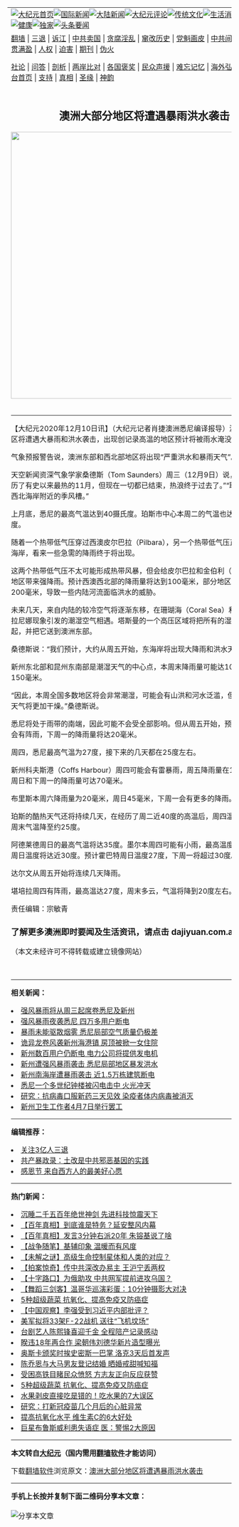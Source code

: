 <a name="1" id="1" target="_blank"></a><span id="1"></span>
<table align=center border="0"><tr><td colspan="2" VALIGN=TOP><a href="https://github.com/cufnqn370/djy/blob/master/gb/nf1351518.md#1"><img src="https://raw.githubusercontent.com/cufnqn370/www/master/t/djy/1.jpg" title="大纪元首页" alt="大纪元首页"></a><a href="https://github.com/cufnqn370/djy/blob/master/gb/n24hr.md#1"><img src="https://raw.githubusercontent.com/cufnqn370/www/master/t/djy/3.jpg" title="国际新闻" alt="国际新闻"></a><a href="https://github.com/cufnqn370/djy/blob/master/gb/nsc413.md#1"><img src="https://raw.githubusercontent.com/cufnqn370/www/master/t/djy/4.jpg" title="大陆新闻" alt="大陆新闻"></a><a href="https://github.com/cufnqn370/djy/blob/master/gb/news392.md#1"><img src="https://raw.githubusercontent.com/cufnqn370/www/master/t/djy/5.jpg" title="大纪元评论" alt="大纪元评论"></a><a href="https://github.com/cufnqn370/djy/blob/master/gb/news2007.md#1"><img src="https://raw.githubusercontent.com/cufnqn370/www/master/t/djy/6.jpg" title="传统文化" alt="传统文化"></a><a href="https://github.com/cufnqn370/djy/blob/master/gb/news2008.md#1"><img src="https://raw.githubusercontent.com/cufnqn370/www/master/t/djy/7.jpg" title="生活消费" alt="生活消费"></a><a href="https://github.com/cufnqn370/djy/blob/master/gb/ncyule.md#1"><img src="https://raw.githubusercontent.com/cufnqn370/www/master/t/djy/8.jpg" title="娱乐休闲" alt="娱乐休闲"></a><a href="https://github.com/cufnqn370/djy/blob/master/gb/nsc1002.md#1"><img src="https://raw.githubusercontent.com/cufnqn370/www/master/t/djy/9.jpg" title="健康" alt="健康"></a><a href="https://github.com/cufnqn370/djy/blob/master/gb/nf6092.md#1"><img src="https://raw.githubusercontent.com/cufnqn370/www/master/t/djy/10a.jpg" title="独家" alt="独家"></a><a href="https://github.com/cufnqn370/djy/blob/master/gb/nf4514.md#1"><img src="https://raw.githubusercontent.com/cufnqn370/www/master/t/djy/12a.jpg" title="头条要闻" alt="头条要闻"></a></td></tr>
<tr><td colspan="2" VALIGN=TOP><a target="_blank" href="https://github.com/cufnqn370/www/blob/master/README.md?zsrh#1">翻墙</a> | <a target="_blank" href="https://github.com/cufnqn370/djy/blob/master/gb/nf5657.md#1">三退</a> | <a target="_blank" href="https://github.com/cufnqn370/djy/blob/master/gb/nf6124.md#1">诉江</a> | <a target="_blank" href="https://github.com/cufnqn370/djy/blob/master/gb/nf1176117.md#1">中共卖国</a> | <a target="_blank" href="https://github.com/cufnqn370/djy/blob/master/gb/nf5773.md#1">贪腐淫乱</a> | <a target="_blank" href="https://github.com/cufnqn370/djy/blob/master/gb/nf1176115.md#1">窜改历史</a> | <a target="_blank" href="https://github.com/cufnqn370/djy/blob/master/gb/nf1176107.md#1">党魁画皮</a> | <a target="_blank" href="https://github.com/cufnqn370/djy/blob/master/gb/nf1320400.md#1">中共间谍</a> | <a target="_blank" href="https://github.com/cufnqn370/djy/blob/master/gb/nf1176114.md#1">破坏传统</a> | <a target="_blank" href="https://github.com/cufnqn370/ntdtv/blob/master/gb/prog447_1.md#1">恶贯满盈</a> | <a target="_blank" href="https://github.com/cufnqn370/djy/blob/master/gb/ncid278.md#1">人权</a> | <a target="_blank" href="https://github.com/cufnqn370/djy/blob/master/gb/nf1176111.md#1">迫害</a> | <a target="_blank" href="https://gitlab.com/szzdlab/mh-qikan/blob/master/README.md#1">期刊</a> | <a target="_blank" href="https://github.com/cufnqn370/djy/blob/master/gb/nf5562.md#1">伪火</a></p><p><a target="_blank" href="https://github.com/cufnqn370/djy/blob/master/gb/9p.md#1">社论</a> | <a target="_blank" href="https://github.com/cufnqn370/djy/blob/master/gb/nf4378.md#1">问答</a> | <a target="_blank" href="https://github.com/cufnqn370/djy/blob/master/gb/nf5792.md#1">剖析</a> | <a target="_blank" href="https://github.com/cufnqn370/djy/blob/master/gb/nf5735.md#1">两岸比对</a> | <a target="_blank" href="https://github.com/cufnqn370/djy/blob/master/gb/nf6119.md#1">各国褒奖</a> | <a target="_blank" href="https://github.com/cufnqn370/djy/blob/master/gb/nf6120.md#1">民众声援</a> | <a target="_blank" href="https://github.com/cufnqn370/djy/blob/master/gb/nf1188594.md#1">难忘记忆</a> | <a target="_blank" href="https://github.com/cufnqn370/djy/blob/master/gb/nf3180.md#1">海外弘传</a> | <a target="_blank" href="https://github.com/cufnqn370/djy/blob/master/gb/nf5410.md#1">万人上访</a> | <a target="_blank" href="https://github.com/cufnqn370/www/blob/master/README.md?zsrh#1">平台首页</a> | <a target="_blank" href="https://github.com/cufnqn370/djy/blob/master/gb/nf4386.md#1">支持</a> | <a target="_blank" href="https://github.com/cufnqn370/djy/blob/master/gb/nf4389.md#1">真相</a> | <a target="_blank" href="https://github.com/cufnqn370/djy/blob/master/gb/nf5790.md#1">圣缘</a> | <a target="_blank" href="https://github.com/cufnqn370/djy/blob/master/gb/nf4786.md#1">神韵</a></td></tr>
<tr><td VALIGN=TOP width="626"><h2 align=center>澳洲大部分地区将遭遇暴雨洪水袭击</h2>
<img width="600" src="https://i.epochtimes.com/assets/uploads/2013/12/1312250011172602-600x400.jpg" />
<h6></h6>
<hr>
<p>【大纪元2020年12月10日讯】（大纪元记者肖捷<ahref="https://github.com/cufnqn370/djy/blob/master/gb/tag/%E6%BE%B3%E6%B4%B2.md#1">澳洲</a>悉尼编译报导）澳洲大部分地区将遭遇大<ahref="https://github.com/cufnqn370/djy/blob/master/gb/tag/%E6%9A%B4%E9%9B%A8.md#1">暴雨</a>和<ahref="https://github.com/cufnqn370/djy/blob/master/gb/tag/%E6%B4%AA%E6%B0%B4%E8%A2%AD%E5%87%BB.md#1">洪水袭击</a>，出现创记录高温的地区预计将被雨水淹没。</p>
<p>气象预报警告说，<ahref="https://github.com/cufnqn370/djy/blob/master/gb/tag/%E6%BE%B3%E6%B4%B2.md#1">澳洲</a>东部和西北部地区将出现“严重洪水和<ahref="https://github.com/cufnqn370/djy/blob/master/gb/tag/%E6%9A%B4%E9%9B%A8.md#1">暴雨</a>天气”。</p>
<p>天空新闻资深气象学家桑德斯（Tom Saunders）周三（12月9日）说，“澳洲刚刚经历了有史以来最热的11月，但现在一切都已结束，热浪终于过去了。”“取而代之的是西北海岸附近的季风槽。”</p>
<p>上月底，悉尼的最高气温达到40摄氏度。珀斯市中心本周二的气温也达到同样的温度。</p>
<p>随着一个热带低气压穿过西澳皮尔巴拉（Pilbara），另一个热带低气压正在接近西澳海岸，看来一些急需的降雨终于将出现。</p>
<p>这两个热带低气压不太可能形成热带风暴，但会给皮尔巴拉和金伯利（Kimberley）地区带来强降雨。预计西澳西北部的降雨量将达到100毫米，部分地区的雨量将达200毫米，导致一些内陆河流面临洪水的威胁。</p>
<p>未来几天，来自内陆的较冷空气将逐渐东移，在珊瑚海（Coral Sea）和塔斯曼海与拉尼娜现象引发的潮湿空气相遇。塔斯曼的一个高压区域将把所有的湿气融合在一起，并把它送到澳洲东部。</p>
<p>桑德斯说：“我们预计，大约从周五开始，东海岸将出现大降雨和洪水天气。”</p>
<p>新州东北部和昆州东南部是潮湿天气的中心点，本周末降雨量可能达100毫米甚至150毫米。</p>
<p>“因此，本周全国多数地区将会非常潮湿，可能会有山洪和河水泛滥，但维州和南澳的天气将更加干燥。”桑德斯说。</p>
<p>悉尼将处于雨带的南端，因此可能不会受全部影响。但从周五开始，预计悉尼每天都会有阵雨，下周一的降雨量将达20毫米。</p>
<p>周四，悉尼最高气温为27度，接下来的几天都在25度左右。</p>
<p>新州科夫斯港（Coffs Harbour）周四可能会有雷暴雨，周五降雨量在10-30毫米，周日和下周一的降雨量可达70毫米。</p>
<p>布里斯本周六降雨量为20毫米，周日45毫米，下周一会有更多的降雨。</p>
<p>珀斯的酷热天气还将持续几天，在经历了周二近40度的高温后，周四温度在30度；周末气温降至约25度。</p>
<p>阿德莱德周日的最高气温将达35度。墨尔本周四可能有小雨，最高温度降至18度，周日温度将达近30度。预计霍巴特周日温度27度，下周一将超过30度。</p>
<p>达尔文从周五开始将连续几天降雨。</p>
<p>堪培拉周四有阵雨，最高温达27度，周末多云，气温将降到20度左右。</p>
<p>责任编辑：宗敏青</p>
<h3>了解更多澳洲即时要闻及生活资讯，请点击 <ahref="http://dajiyuan.com.au">dajiyuan.com.au</a></h3>
<p>（本文未经许可不得转载或建立镜像网站）</p>
<p>&nbsp;</p>

<hr>


<strong>相关新闻：</strong>
<li><a href="https://github.com/cufnqn370/djy/blob/master/gb/18/11/27/n10876422.md#1">强风暴雨将从周三起席卷悉尼及新州</a></li>
<li><a href="https://github.com/cufnqn370/djy/blob/master/gb/18/12/14/n10910098.md#1">强风暴雨夜袭悉尼 四万多用户断电</a></li>
<li><a href="https://github.com/cufnqn370/djy/blob/master/gb/19/11/26/n11681821.md#1">暴雨未能驱散烟雾 悉尼局部空气质量仍极差</a></li>
<li><a href="https://github.com/cufnqn370/djy/blob/master/gb/20/2/5/n11845754.md#1">诡异龙卷风袭新州海港镇 房顶被掀一女住院</a></li>
<li><a href="https://github.com/cufnqn370/djy/blob/master/gb/20/2/17/n11875106.md#1">新州数百用户仍断电 电力公司将提供发电机</a></li>
<li><a href="https://github.com/cufnqn370/djy/blob/master/gb/20/7/27/n12285693.md#1">新州遭强风暴雨袭击 悉尼局部地区暴发洪水</a></li>
<li><a href="https://github.com/cufnqn370/djy/blob/master/gb/20/7/27/n12286777.md#1">新州南海岸遭暴雨袭击 近1.5万栋建筑断电</a></li>
<li><a href="https://github.com/cufnqn370/djy/blob/master/gb/20/12/2/n12589738.md#1">悉尼一个多世纪钟楼被闪电击中 火光冲天</a></li>
<li><a href="https://github.com/cufnqn370/djy/blob/master/gb/22/4/3/n13692035.md#1">研究：抗病毒口服新药三天见效 染疫者体内病毒被消灭</a></li>
<li><a href="https://github.com/cufnqn370/djy/blob/master/gb/22/4/3/n13692014.md#1">新州卫生工作者4月7日举行罢工</a></li>
<hr>


<strong>编辑推荐：</strong>
<li><a href="https://github.com/upjkzu3674/djy/blob/master/gb/18/5/10/n10381511.md?dfh#1" target="_blank">关注3亿人三退</a></li><li><a href="https://github.com/tsiac2612/djy/blob/master/gb/18/5/3/n10358233.md#1" target="_blank">共产暴政录：土改是中共邪恶基因的实践</a></li><li><a href="https://github.com/tsiac2612/djy/blob/master/gb/18/11/23/n10871477.md#1" target="_blank">感恩节 来自西方人的最美好心愿</a></li>
<hr>

<strong>热门新闻：</strong>
<li><a href="https://github.com/cufnqn370/djy/blob/master/gb/22/3/27/n13675586.md#1">沉睡二千五百年绝世神剑  先进科技惊震天下</a></li>
<li><a href="https://github.com/cufnqn370/djy/blob/master/gb/21/12/21/n13451605.md#1">【百年真相】到底谁是特务？延安整风内幕</a></li>
<li><a href="https://github.com/cufnqn370/djy/blob/master/gb/22/3/18/n13656536.md#1">【百年真相】发言3分钟右派20年 朱镕基说了啥</a></li>
<li><a href="https://github.com/cufnqn370/djy/blob/master/gb/22/3/25/n13671775.md#1">【战争随笔】基辅印象 温暖而有风度</a></li>
<li><a href="https://github.com/cufnqn370/djy/blob/master/gb/22/3/27/n13676985.md#1">【未解之谜】高级生命控制星体和人类的对应？</a></li>
<li><a href="https://github.com/cufnqn370/djy/blob/master/gb/22/4/2/n13691255.md#1">【拍案惊奇】传中共深改办易主 王沪宁丢两权</a></li>
<li><a href="https://github.com/cufnqn370/djy/blob/master/gb/22/4/2/n13690617.md#1">【十字路口】为俄助攻 中共网军提前进攻乌国？</a></li>
<li><a href="https://github.com/cufnqn370/djy/blob/master/gb/22/4/3/n13691759.md#1">【舞蹈三剑客】温哥华巡演彩蛋：10分钟摄影大对决</a></li>
<li><a href="https://github.com/cufnqn370/djy/blob/master/gb/22/3/30/n13683454.md#1">5种超级蔬菜 抗氧化、提高免疫又防癌症</a></li>
<li><a href="https://github.com/cufnqn370/djy/blob/master/gb/22/4/1/n13689325.md#1">【中国观察】李强受到习近平内部批评？</a></li>
<li><a href="https://github.com/cufnqn370/djy/blob/master/gb/22/4/1/n13687965.md#1">美军拟将33架F-22战机 送往“飞机坟场”</a></li>
<li><a href="https://github.com/cufnqn370/djy/blob/master/gb/22/4/1/n13688133.md#1">台剧艺人陈熙锋喜迎千金 全程陪产记录感动</a></li>
<li><a href="https://github.com/cufnqn370/djy/blob/master/gb/22/3/31/n13687324.md#1">睽违18年再合作 梁朝伟刘德华新片造型曝光</a></li>
<li><a href="https://github.com/cufnqn370/djy/blob/master/gb/22/3/31/n13687135.md#1">奥斯卡颁奖时挨史密斯一巴掌 洛克3天后首发声</a></li>
<li><a href="https://github.com/cufnqn370/djy/blob/master/gb/22/3/31/n13685878.md#1">陈乔恩与大马男友登记结婚 晒婚戒甜喊知福</a></li>
<li><a href="https://github.com/cufnqn370/djy/blob/master/gb/22/4/1/n13689701.md#1">受困高铁目睹民众愤怒 方志友正向反应获赞</a></li>
<li><a href="https://github.com/cufnqn370/djy/blob/master/gb/22/3/30/n13683454.md#1">5种超级蔬菜 抗氧化、提高免疫又防癌症</a></li>
<li><a href="https://github.com/cufnqn370/djy/blob/master/gb/22/3/30/n13683642.md#1">水果剥皮直接吃是错的！吃水果的7大误区</a></li>
<li><a href="https://github.com/cufnqn370/djy/blob/master/gb/22/3/31/n13686139.md#1">研究：打新冠疫苗几个月后的心脏异常</a></li>
<li><a href="https://github.com/cufnqn370/djy/blob/master/gb/22/3/29/n13681028.md#1">提高抗氧化水平 维生素C的6大好处</a></li>
<li><a href="https://github.com/cufnqn370/djy/blob/master/gb/22/3/31/n13686756.md#1">巨星布鲁斯威利患失语症 医：警惕2大原因</a></li>
<hr>

<strong>本文转自<a href="https://www.epochtimes.com">大纪元</a>（国内需用<a href="https://github.com/cufnqn370/www/blob/master/README.md#8">翻墙软件</a>才能访问）</strong><p>下载<a href="https://github.com/cufnqn370/www/blob/master/README.md#8">翻墙软件</a>浏览原文：<a href="https://www.epochtimes.com/gb/20/12/10/n12609505.htm">澳洲大部分地区将遭遇暴雨洪水袭击</a></p><hr>

<strong>手机上长按并复制下面二维码分享本文章：</strong><br><br><img src="https://chart.apis.google.com/chart?cht=qr&chs=240x240&choe=UTF-8&chld=M|2&chl=https://github.com/cufnqn370/djy/blob/master/gb/20/12/10/n12609505.md%231" title="分享本文章"></td><td VALIGN=TOP><a href="https://github.com/cufnqn370/djy/blob/master/gb/16/1/21/n4622075.md?dfh#1" target="_blank"><img src="https://raw.githubusercontent.com/cufnqn370/djy/master/gb/300/wei-f1.jpg" title="中共的伪火骗局"  alt="中共的伪火骗局"></a><br><a href="https://github.com/cufnqn370/www/blob/master/README.md?dfh#9" target="_blank"><img src="https://raw.githubusercontent.com/cufnqn370/djy/master/gb/300/yong-h.jpg" title="永恒的见证"  alt="永恒的见证"></a><br><a href="https://github.com/cufnqn370/djy/blob/master/gb/13/9/29/n3974789.md?dfh#1" target="_blank"><img src="https://raw.githubusercontent.com/cufnqn370/djy/master/gb/300/shang-lnz.jpg" title="善良女子被中共投男牢"  alt="善良女子被中共投男牢"></a><br><a href="https://github.com/cufnqn370/djy/blob/master/gb/16/3/16/n4663449.md?dfh#1" target="_blank"><img src="https://raw.githubusercontent.com/cufnqn370/djy/master/gb/300/huo-z3.jpg" title="警卫目击活摘器官"  alt="警卫目击活摘器官"></a><br><a href="https://github.com/cufnqn370/djy/blob/master/gb/16/8/7/n8177641.md?dfh#1" target="_blank"><img src="https://raw.githubusercontent.com/cufnqn370/djy/master/gb/300/huo-z4.jpg" title="证人描述活摘恐怖"  alt="证人描述活摘恐怖"></a><br><a href="https://github.com/cufnqn370/djy/blob/master/gb/10/4/19/n2881569.md?dfh#1" target="_blank"><img src="https://raw.githubusercontent.com/cufnqn370/djy/master/gb/300/huo-z1.jpg" title="揭开活摘器官黑幕"  alt="揭开活摘器官黑幕"></a><br><a href="https://github.com/cufnqn370/djy/blob/master/gb/10/11/7/n3077476.md?dfh#1" target="_blank"><img src="https://raw.githubusercontent.com/cufnqn370/djy/master/gb/300/ma-ks.jpg" title="马克思的成魔之路"  alt="马克思的成魔之路"></a><br><a href="https://github.com/cufnqn370/djy/blob/master/gb/14/6/9/n4173977.md?dfh#1" target="_blank"><img src="https://raw.githubusercontent.com/cufnqn370/djy/master/gb/300/chang-zs.jpg" title="藏字石 蕴天机"  alt="藏字石 蕴天机"></a><br><a href="https://github.com/cufnqn370/djy/blob/master/gb/18/5/10/n10381511.md?dfh#1" target="_blank"><img src="https://raw.githubusercontent.com/cufnqn370/djy/master/gb/300/st1.jpg" title="关注三亿人三退"  alt="关注三亿人三退"></a><br><a href="https://github.com/cufnqn370/djy/blob/master/gb/18/3/21/n10237682.md?dfh#1" target="_blank"><img src="https://raw.githubusercontent.com/cufnqn370/djy/master/gb/300/jie-t.jpg" title="解体中共复兴中华"  alt="解体中共复兴中华"></a><br><a href="https://github.com/cufnqn370/djy/blob/master/gb/9/2/9/n2422991.md?dfh#1" target="_blank"><img src="https://raw.githubusercontent.com/cufnqn370/djy/master/gb/300/gao-zs.jpg" title="中共迫害良心律师"  alt="中共迫害良心律师"></a><br><a href="https://github.com/cufnqn370/djy/blob/master/gb/18/12/9/n10900044.md?dfh#1" target="_blank"><img src="https://raw.githubusercontent.com/cufnqn370/djy/master/gb/300/sj1.jpg" title="三百多万人举报江泽民"  alt="三百多万人举报江泽民"></a><br><a href="https://github.com/cufnqn370/djy/blob/master/gb/18/8/28/n10672014.md?dfh#1" target="_blank"><img src="https://raw.githubusercontent.com/cufnqn370/djy/master/gb/300/sj2.jpg" title="这些官员为何起诉江泽民"  alt="这些官员为何起诉江泽民"></a><br><a href="https://github.com/cufnqn370/djy/blob/master/gb/8/12/18/n2367165.md?dfh#1" target="_blank"><img src="https://raw.githubusercontent.com/cufnqn370/djy/master/gb/300/liangan.jpg" title="海峡两岸的强烈对比"  alt="海峡两岸的强烈对比"></a><br><a href="https://github.com/cufnqn370/djy/blob/master/gb/15/12/10/n4593139.md?dfh#1" target="_blank"><img src="https://raw.githubusercontent.com/cufnqn370/djy/master/gb/300/jia-ndzl.jpg" title="加拿大总理的贺信"  alt="加拿大总理的贺信"></a><br><a href="https://github.com/cufnqn370/djy/blob/master/gb/11/6/17/n3289382.md?dfh#1" target="_blank"><img src="https://raw.githubusercontent.com/cufnqn370/djy/master/gb/300/xiao-wd.jpg" title="探寻真相兼听则明"  alt="探寻真相兼听则明"></a><br><a href="https://github.com/cufnqn370/djy/blob/master/gb/18/10/27/n10812623.md?dfh#1" target="_blank"><img src="https://raw.githubusercontent.com/cufnqn370/djy/master/gb/300/yindu.jpg" title="印度媒体报道东方"  alt="印度媒体报道东方"></a><br><a href="https://github.com/cufnqn370/djy/blob/master/gb/18/6/9/n10469652.md?dfh#1" target="_blank"><img src="https://raw.githubusercontent.com/cufnqn370/djy/master/gb/300/xie-j.jpg" title="不一样的海外校园"  alt="不一样的海外校园"></a><br><a href="https://github.com/cufnqn370/djy/blob/master/gb/7/4/5/n1669415.md?dfh#1" target="_blank"><img src="https://raw.githubusercontent.com/cufnqn370/djy/master/gb/300/li-up.jpg" title="从大师到徒弟的传奇"  alt="从大师到徒弟的传奇"></a><br><a href="https://github.com/cufnqn370/djy/blob/master/gb/17/5/26/n9191512.md?dfh#1" target="_blank"><img src="https://raw.githubusercontent.com/cufnqn370/djy/master/gb/300/zfl2.jpg" title="亿万人与东方一本奇书"  alt="亿万人与东方一本奇书"></a><br><a href="https://github.com/cufnqn370/djy/blob/master/gb/13/11/27/n4020290.md?dfh#1" target="_blank"><img src="https://raw.githubusercontent.com/cufnqn370/djy/master/gb/300/zhen-h.jpg" title="大陆见不到的震撼场面"  alt="大陆见不到的震撼场面"></a><br><a href="https://github.com/cufnqn370/djy/blob/master/gb/15/7/17/n4482910.md?dfh#1" target="_blank"><img src="https://raw.githubusercontent.com/cufnqn370/djy/master/gb/300/dalu-sk.jpg" title="人心向善 大陆当初盛况"  alt="人心向善 大陆当初盛况"></a><br><a href="https://github.com/cufnqn370/djy/blob/master/gb/19/1/5/n10955468.md?dfh#1" target="_blank"><img src="https://raw.githubusercontent.com/cufnqn370/djy/master/gb/300/zfl1.jpg" title="追寻真理 这书讲什么"  alt="追寻真理 这书讲什么"></a><br><a href="https://github.com/cufnqn370/www/blob/master/README.md?dfh#1" target="_blank"><img src="https://raw.githubusercontent.com/cufnqn370/djy/master/gb/300/fq1.jpg" title="下载免费翻墙软件"  alt="下载免费翻墙软件"></a><br></td></tr></table>
